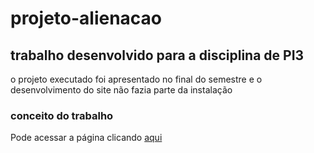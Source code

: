 # projeto-alienacao

## trabalho desenvolvido para a disciplina de PI3
o projeto executado foi apresentado no final do semestre e o desenvolvimento do site não fazia parte da instalação

### conceito do trabalho
Pode acessar a página clicando [aqui](https://brunomatumoto.github.io/projeto-alienacao/)

